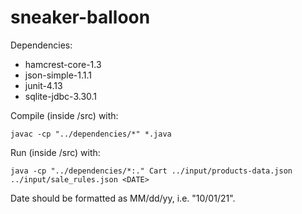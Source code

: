 # sneaker-balloon

Dependencies: 
- hamcrest-core-1.3
- json-simple-1.1.1
- junit-4.13
- sqlite-jdbc-3.30.1

Compile (inside /src) with:

`javac -cp "../dependencies/*" *.java`

Run (inside /src) with:

`java -cp "../dependencies/*:." Cart ../input/products-data.json ../input/sale_rules.json <DATE>`

Date should be formatted as MM/dd/yy, i.e. "10/01/21".
